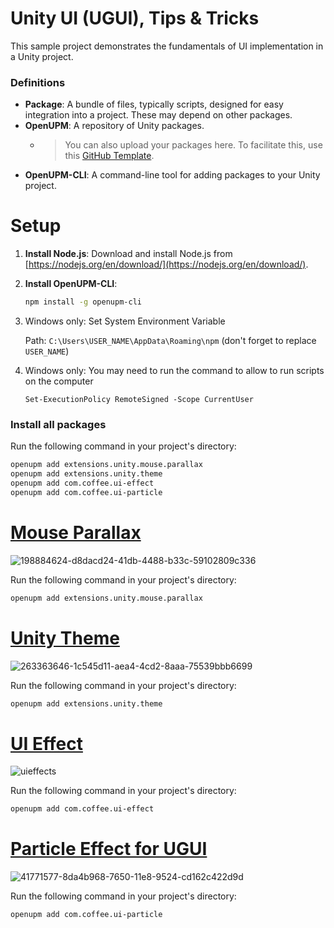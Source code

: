 # Unity UI (UGUI), Tips & Tricks

This sample project demonstrates the fundamentals of UI implementation in a Unity project.

### Definitions

- **Package**: A bundle of files, typically scripts, designed for easy integration into a project. These may depend on other packages.
- **OpenUPM**: A repository of Unity packages.
  - > You can also upload your packages here. To facilitate this, use this [GitHub Template](https://github.com/IvanMurzak/Unity-Package-Template).
- **OpenUPM-CLI**: A command-line tool for adding packages to your Unity project.

# Setup

1. **Install Node.js**: Download and install Node.js from [https://nodejs.org/en/download/](https://nodejs.org/en/download/).
2. **Install OpenUPM-CLI**:

    ```bash
    npm install -g openupm-cli
    ```

3. Windows only: Set System Environment Variable

    Path: `C:\Users\USER_NAME\AppData\Roaming\npm` (don't forget to replace `USER_NAME`)

4. Windows only: You may need to run the command to allow to run scripts on the computer

    ```
    Set-ExecutionPolicy RemoteSigned -Scope CurrentUser
    ```

### Install all packages

Run the following command in your project's directory:

```bash
openupm add extensions.unity.mouse.parallax
openupm add extensions.unity.theme
openupm add com.coffee.ui-effect
openupm add com.coffee.ui-particle
```

# [Mouse Parallax](https://github.com/IvanMurzak/Unity-Mouse-Parallax)

![198884624-d8dacd24-41db-4488-b33c-59102809c336](https://github.com/user-attachments/assets/85b46138-de3c-4b03-af8d-994e88b3415b)

Run the following command in your project's directory:

```bash
openupm add extensions.unity.mouse.parallax
```

# [Unity Theme](https://github.com/IvanMurzak/Unity-Theme)

![263363646-1c545d11-aea4-4cd2-8aaa-75539bbb6699](https://github.com/user-attachments/assets/05e53dc0-43f8-4ef0-bdf5-45797d2e64b1)

Run the following command in your project's directory:

```bash
openupm add extensions.unity.theme
```

# [UI Effect](https://github.com/mob-sakai/UIEffect)

![uieffects](https://github.com/user-attachments/assets/1fa335e5-5316-4aa0-8ee5-4721c7e96641)

Run the following command in your project's directory:

```bash
openupm add com.coffee.ui-effect
```

# [Particle Effect for UGUI](https://github.com/mob-sakai/ParticleEffectForUGUI)

![41771577-8da4b968-7650-11e8-9524-cd162c422d9d](https://github.com/user-attachments/assets/13f69a90-98b6-4ff8-85d2-03bbc210ce26)

Run the following command in your project's directory:

```bash
openupm add com.coffee.ui-particle
```
